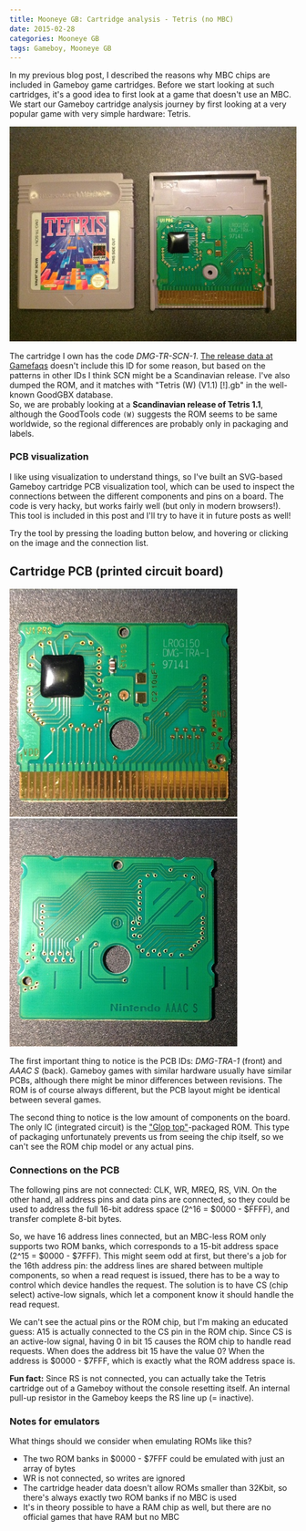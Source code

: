 ```yaml
---
title: Mooneye GB: Cartridge analysis - Tetris (no MBC)
date: 2015-02-28
categories: Mooneye GB
tags: Gameboy, Mooneye GB
---
```


In my previous blog post, I described the reasons why MBC chips are included in Gameboy game cartridges. Before we start looking at such cartridges, it's a good idea to first look at a game that doesn't use an MBC. We start our Gameboy cartridge analysis journey by first looking at a very popular game with very simple hardware: Tetris.

<p class="text-center">
<a href="/images/gameboy-boards/DMG-TRA-1.DMG-TR-SCN-1.jpg">
<img alt="" width="600" src="/images/gameboy-boards/DMG-TRA-1.DMG-TR-SCN-1.small.jpg">
</a>
</p>

The cartridge I own has the code *DMG-TR-SCN-1*. [The release data at Gamefaqs](http://www.gamefaqs.com/gameboy/585960-tetris/data) doesn't include this ID for some reason, but based on the patterns in other IDs I think SCN might be a Scandinavian release. I've also dumped the ROM, and it matches with "Tetris (W) (V1.1) [!].gb" in the well-known GoodGBX database.<br>
So, we are probably looking at a **Scandinavian release of Tetris 1.1**, although the GoodTools code `(W)` suggests the ROM seems to be same worldwide, so the regional differences are probably only in packaging and labels.

### PCB visualization

I like using visualization to understand things, so I've built an SVG-based Gameboy cartridge PCB visualization tool, which can be used to inspect the connections between the different components and pins on a board. The code is very hacky, but works fairly well (but only in modern browsers!). This tool is included in this post and I'll try to have it in future posts as well!

Try the tool by pressing the loading button below, and hovering or clicking on the image and the connection list.

## Cartridge PCB (printed circuit board)

<script src="/js/gb-pcb-vis.js"></script>
<div data-is="gbpcbvis" class="gbpcbvis">
  <noscript>
    <a href="/images/gameboy-boards/DMG-TRA-1.DMG-TR-SCN-1.front.jpg">
      <img alt="" width="400" src="/images/gameboy-boards/DMG-TRA-1.DMG-TR-SCN-1.front.small.jpg">
    </a>
    <a href="/images/gameboy-boards/DMG-TRA-1.DMG-TR-SCN-1.back.jpg">
      <img alt="" width="400" src="/images/gameboy-boards/DMG-TRA-1.DMG-TR-SCN-1.back.small.jpg">
    </a>
  </noscript>
</div>
<script>
  gbPcbVis.mount('gbpcbvis', {
    connections: gbPcbVis.connections.cartridge,
    images: [{
      thumb: '/images/gameboy-boards/DMG-TRA-1.DMG-TR-SCN-1.front.small.jpg',
      href: '/images/gameboy-boards/DMG-TRA-1.DMG-TR-SCN-1.front.jpg',
      svg: '/images/gameboy-boards/DMG-TRA-1.DMG-TR-SCN-1.front.svg'
    }, {
      thumb: '/images/gameboy-boards/DMG-TRA-1.DMG-TR-SCN-1.back.small.jpg',
      href: '/images/gameboy-boards/DMG-TRA-1.DMG-TR-SCN-1.back.jpg',
      svg: '/images/gameboy-boards/DMG-TRA-1.DMG-TR-SCN-1.back.svg'
    }]
  });
</script>

The first important thing to notice is the PCB IDs: *DMG-TRA-1* (front) and *AAAC S* (back). Gameboy games with similar hardware usually have similar PCBs, although there might be minor differences between revisions. The ROM is of course always different, but the PCB layout might be identical between several games.

The second thing to notice is the low amount of components on the board. The only IC (integrated circuit) is the ["Glop top"](http://en.wikipedia.org/wiki/Electronic_packaging#Glop-top)-packaged ROM. This type of packaging unfortunately prevents us from seeing the chip itself, so we can't see the ROM chip model or any actual pins.

### Connections on the PCB

The following pins are not connected: CLK, WR, MREQ, RS, VIN. On the other hand, all address pins and data pins are connected, so they could be used to address the full 16-bit address space (2^16 = $0000 - $FFFF), and transfer complete 8-bit bytes.

So, we have 16 address lines connected, but an MBC-less ROM only supports two ROM banks, which corresponds to a 15-bit address space (2^15 = $0000 - $7FFF). This might seem odd at first, but there's a job for the 16th address pin: the address lines are shared between multiple components, so when a read request is issued, there has to be a way to control which device handles the request. The solution is to have CS (chip select) active-low signals, which let a component know it should handle the read request.

We can't see the actual pins or the ROM chip, but I'm making an educated guess: A15 is actually connected to the CS pin in the ROM chip. Since CS is an active-low signal, having 0 in bit 15 causes the ROM chip to handle read requests. When does the address bit 15 have the value 0? When the address is $0000 - $7FFF, which is exactly what the ROM address space is.

**Fun fact:** Since RS is not connected, you can actually take the Tetris cartridge out of a Gameboy without the console resetting itself. An internal pull-up resistor in the Gameboy keeps the RS line up (= inactive).

### Notes for emulators

What things should we consider when emulating ROMs like this?

* The two ROM banks in $0000 - $7FFF could be emulated with just an array of bytes
* WR is not connected, so writes are ignored
* The cartridge header data doesn't allow ROMs smaller than 32Kbit, so there's always exactly two ROM banks if no MBC is used
* It's in theory possible to have a RAM chip as well, but there are no official games that have RAM but no MBC
